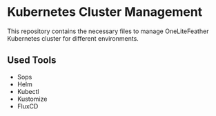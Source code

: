 # Kubernetes Cluster Management
This repository contains the necessary files to manage OneLiteFeather Kubernetes cluster for different environments.

## Used Tools
- Sops
- Helm
- Kubectl
- Kustomize
- FluxCD